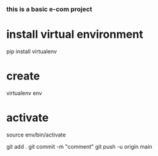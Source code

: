 ### this is a basic e-com project 

# install virtual environment

pip install virtualenv

# create
virtualenv env 

# activate

source env/bin/activate

git add .
git commit -m "comment"
git push -u origin main 